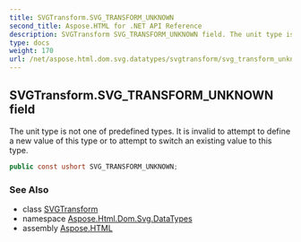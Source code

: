 ```yaml
---
title: SVGTransform.SVG_TRANSFORM_UNKNOWN
second_title: Aspose.HTML for .NET API Reference
description: SVGTransform SVG_TRANSFORM_UNKNOWN field. The unit type is not one of predefined types. It is invalid to attempt to define a new value of this type or to attempt to switch an existing value to this type
type: docs
weight: 170
url: /net/aspose.html.dom.svg.datatypes/svgtransform/svg_transform_unknown/
---
```

## SVGTransform.SVG_TRANSFORM_UNKNOWN field

The unit type is not one of predefined types. It is invalid to attempt to define a new value of this type or to attempt to switch an existing value to this type.

```csharp
public const ushort SVG_TRANSFORM_UNKNOWN;
```

### See Also

* class [SVGTransform](../)
* namespace [Aspose.Html.Dom.Svg.DataTypes](../../../aspose.html.dom.svg.datatypes/)
* assembly [Aspose.HTML](../../../)
